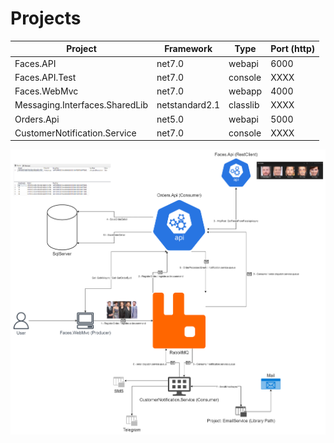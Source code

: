 # Projects

| Project                        | Framework      | Type     | Port (http) |
| ------------------------------ | -------------- | -------- | ----------- |
| Faces.API                      | net7.0         | webapi   | 6000        |
| Faces.API.Test                 | net7.0         | console  | XXXX        |
| Faces.WebMvc                   | net7.0         | webapp   | 4000        |
| Messaging.Interfaces.SharedLib | netstandard2.1 | classlib | XXXX        |
| Orders.Api                     | net5.0         | webapi   | 5000        |
| CustomerNotification.Service   | net7.0         | console  | XXXX        |

![Diagram](/FaceDetectionUseCase.png)
